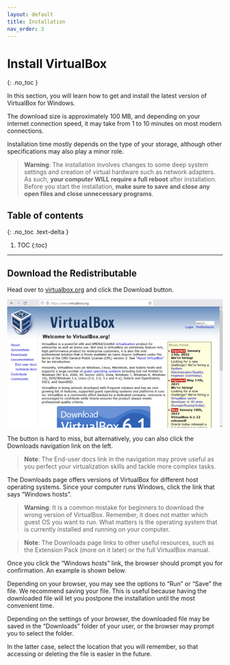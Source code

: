 ```yaml
---
layout: default
title: Installation
nav_order: 3
---
```


# Install VirtualBox
{: .no_toc }

In this section, you will learn how to get and install the latest version of VirtualBox for Windows.

The download size is approximately 100 MB, and depending on your internet connection speed, it may take from 1 to 10 minutes on most modern connections.

Installation time mostly depends on the type of your storage, although other specifications may also play a minor role.

> **Warning**: The installation involves changes to some deep system settings and creation of virtual hardware such as network adapters. As such, **your computer WILL require a full reboot** after installation. Before you start the installation, **make sure to save and close any open files and close unnecessary programs**.

## Table of contents
{: .no_toc .text-delta }

1. TOC
{:toc}

---

## Download the Redistributable

Head over to [virtualbox.org](virtualbox.org) and click the Download button.

![VirtualBox welcome page](./assets/VB-download-01.png)

The button is hard to miss, but alternatively, you can also click the Downloads navigation link on the left.

> **Note**: The End-user docs link in the navigation may prove useful as you perfect your virtualization skills and tackle more complex tasks.

The Downloads page offers versions of VirtualBox for different host operating systems. Since your computer runs Windows, click the link that says “Windows hosts”.

> **Warning**: It is a common mistake for beginners to download the wrong version of VirtualBox. Remember, it does not matter which guest OS you want to run. What matters is the operating system that is currently installed and running on your computer.

> **Note**:    The Downloads page links to other useful resources, such as the Extension Pack (more on it later) or the full VirtualBox manual.

Once you click the “Windows hosts” link, the browser should prompt you for confirmation. An example is shown below.

Depending on your browser, you may see the options to “Run” or “Save” the file. We recommend saving your file. This is useful because having the downloaded file will let you postpone the installation until the most convenient time.

Depending on the settings of your browser, the downloaded file may be saved in the “Downloads” folder of your user, or the browser may prompt you to select the folder.

In the latter case, select the location that you will remember, so that accessing or deleting the file is easier in the future.

